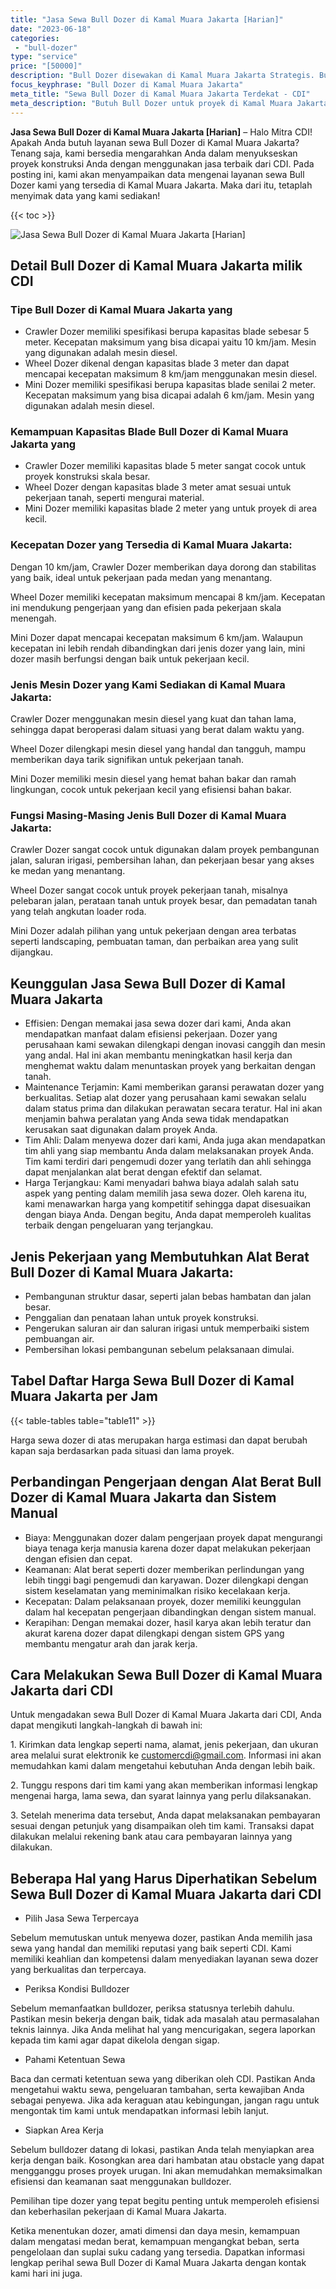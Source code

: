 ```yaml
---
title: "Jasa Sewa Bull Dozer di Kamal Muara Jakarta [Harian]"
date: "2023-06-18"
categories:
 - "bull-dozer"
type: "service"
price: "[50000]"
description: "Bull Dozer disewakan di Kamal Muara Jakarta Strategis. Bull Dozer ini menjadi solusi utama dalam proyek pembangunan sebagai peralatan konstruksi powerful dan efisien. Hubungi kami untuk informasi lebih detail."
focus_keyphrase: "Bull Dozer di Kamal Muara Jakarta"
meta_title: "Sewa Bull Dozer di Kamal Muara Jakarta Terdekat - CDI"
meta_description: "Butuh Bull Dozer untuk proyek di Kamal Muara Jakarta? Kami adalah solusi tepat dengan solusi optimal. Segera hubungi kami."
---
```


**Jasa Sewa Bull Dozer di Kamal Muara Jakarta [Harian]** – Halo Mitra CDI! Apakah Anda butuh layanan sewa Bull Dozer di Kamal Muara Jakarta? Tenang saja, kami bersedia mengarahkan Anda dalam menyukseskan proyek konstruksi Anda dengan menggunakan jasa terbaik dari CDI. Pada posting ini, kami akan menyampaikan data mengenai layanan sewa Bull Dozer kami yang tersedia di Kamal Muara Jakarta. Maka dari itu, tetaplah menyimak data yang kami sediakan!

{{< toc >}}

![Jasa Sewa Bull Dozer di Kamal Muara Jakarta [Harian]](/images/bull-dozer/bull-dozer-11.jpg)

## Detail Bull Dozer di Kamal Muara Jakarta milik CDI

### Tipe Bull Dozer di Kamal Muara Jakarta yang

*   Crawler Dozer memiliki spesifikasi berupa kapasitas blade sebesar 5 meter. Kecepatan maksimum yang bisa dicapai yaitu 10 km/jam. Mesin yang digunakan adalah mesin diesel.
*   Wheel Dozer dikenal dengan kapasitas blade 3 meter dan dapat mencapai kecepatan maksimum 8 km/jam menggunakan mesin diesel.
*   Mini Dozer memiliki spesifikasi berupa kapasitas blade senilai 2 meter. Kecepatan maksimum yang bisa dicapai adalah 6 km/jam. Mesin yang digunakan adalah mesin diesel.

### Kemampuan Kapasitas Blade Bull Dozer di Kamal Muara Jakarta yang

*   Crawler Dozer memiliki kapasitas blade 5 meter sangat cocok untuk proyek konstruksi skala besar.
*   Wheel Dozer dengan kapasitas blade 3 meter amat sesuai untuk pekerjaan tanah, seperti mengurai material.
*   Mini Dozer memiliki kapasitas blade 2 meter yang untuk proyek di area kecil.

### Kecepatan Dozer yang Tersedia di Kamal Muara Jakarta:

Dengan 10 km/jam, Crawler Dozer memberikan daya dorong dan stabilitas yang baik, ideal untuk pekerjaan pada medan yang menantang.

Wheel Dozer memiliki kecepatan maksimum mencapai 8 km/jam. Kecepatan ini mendukung pengerjaan yang dan efisien pada pekerjaan skala menengah.

Mini Dozer dapat mencapai kecepatan maksimum 6 km/jam. Walaupun kecepatan ini lebih rendah dibandingkan dari jenis dozer yang lain, mini dozer masih berfungsi dengan baik untuk pekerjaan kecil.

### Jenis Mesin Dozer yang Kami Sediakan di Kamal Muara Jakarta:

Crawler Dozer menggunakan mesin diesel yang kuat dan tahan lama, sehingga dapat beroperasi dalam situasi yang berat dalam waktu yang.

Wheel Dozer dilengkapi mesin diesel yang handal dan tangguh, mampu memberikan daya tarik signifikan untuk pekerjaan tanah.

Mini Dozer memiliki mesin diesel yang hemat bahan bakar dan ramah lingkungan, cocok untuk pekerjaan kecil yang efisiensi bahan bakar.

### Fungsi Masing-Masing Jenis Bull Dozer di Kamal Muara Jakarta:

Crawler Dozer sangat cocok untuk digunakan dalam proyek pembangunan jalan, saluran irigasi, pembersihan lahan, dan pekerjaan besar yang akses ke medan yang menantang.

Wheel Dozer sangat cocok untuk proyek pekerjaan tanah, misalnya pelebaran jalan, perataan tanah untuk proyek besar, dan pemadatan tanah yang telah angkutan loader roda.

Mini Dozer adalah pilihan yang untuk pekerjaan dengan area terbatas seperti landscaping, pembuatan taman, dan perbaikan area yang sulit dijangkau.

## Keunggulan Jasa Sewa Bull Dozer di Kamal Muara Jakarta

*   Effisien: Dengan memakai jasa sewa dozer dari kami, Anda akan mendapatkan manfaat dalam efisiensi pekerjaan. Dozer yang perusahaan kami sewakan dilengkapi dengan inovasi canggih dan mesin yang andal. Hal ini akan membantu meningkatkan hasil kerja dan menghemat waktu dalam menuntaskan proyek yang berkaitan dengan tanah.
*   Maintenance Terjamin: Kami memberikan garansi perawatan dozer yang berkualitas. Setiap alat dozer yang perusahaan kami sewakan selalu dalam status prima dan dilakukan perawatan secara teratur. Hal ini akan menjamin bahwa peralatan yang Anda sewa tidak mendapatkan kerusakan saat digunakan dalam proyek Anda.
*   Tim Ahli: Dalam menyewa dozer dari kami, Anda juga akan mendapatkan tim ahli yang siap membantu Anda dalam melaksanakan proyek Anda. Tim kami terdiri dari pengemudi dozer yang terlatih dan ahli sehingga dapat menjalankan alat berat dengan efektif dan selamat.
*   Harga Terjangkau: Kami menyadari bahwa biaya adalah salah satu aspek yang penting dalam memilih jasa sewa dozer. Oleh karena itu, kami menawarkan harga yang kompetitif sehingga dapat disesuaikan dengan biaya Anda. Dengan begitu, Anda dapat memperoleh kualitas terbaik dengan pengeluaran yang terjangkau.

## Jenis Pekerjaan yang Membutuhkan Alat Berat Bull Dozer di Kamal Muara Jakarta:

*   Pembangunan struktur dasar, seperti jalan bebas hambatan dan jalan besar.
*   Penggalian dan penataan lahan untuk proyek konstruksi.
*   Pengerukan saluran air dan saluran irigasi untuk memperbaiki sistem pembuangan air.
*   Pembersihan lokasi pembangunan sebelum pelaksanaan dimulai.

## Tabel Daftar Harga Sewa Bull Dozer di Kamal Muara Jakarta per Jam

{{< table-tables table="table11" >}}

Harga sewa dozer di atas merupakan harga estimasi dan dapat berubah kapan saja berdasarkan pada situasi dan lama proyek.

## Perbandingan Pengerjaan dengan Alat Berat Bull Dozer di Kamal Muara Jakarta dan Sistem Manual

*   Biaya: Menggunakan dozer dalam pengerjaan proyek dapat mengurangi biaya tenaga kerja manusia karena dozer dapat melakukan pekerjaan dengan efisien dan cepat.
*   Keamanan: Alat berat seperti dozer memberikan perlindungan yang lebih tinggi bagi pengemudi dan karyawan. Dozer dilengkapi dengan sistem keselamatan yang meminimalkan risiko kecelakaan kerja.
*   Kecepatan: Dalam pelaksanaan proyek, dozer memiliki keunggulan dalam hal kecepatan pengerjaan dibandingkan dengan sistem manual.
*   Kerapihan: Dengan memakai dozer, hasil karya akan lebih teratur dan akurat karena dozer dapat dilengkapi dengan sistem GPS yang membantu mengatur arah dan jarak kerja.

## Cara Melakukan Sewa Bull Dozer di Kamal Muara Jakarta dari CDI

Untuk mengadakan sewa Bull Dozer di Kamal Muara Jakarta dari CDI, Anda dapat mengikuti langkah-langkah di bawah ini:

1\.  Kirimkan data lengkap seperti nama, alamat, jenis pekerjaan, dan ukuran area melalui surat elektronik ke customercdi@gmail.com. Informasi ini akan memudahkan kami dalam mengetahui kebutuhan Anda dengan lebih baik.

2\.  Tunggu respons dari tim kami yang akan memberikan informasi lengkap mengenai harga, lama sewa, dan syarat lainnya yang perlu dilaksanakan.

3\.  Setelah menerima data tersebut, Anda dapat melaksanakan pembayaran sesuai dengan petunjuk yang disampaikan oleh tim kami. Transaksi dapat dilakukan melalui rekening bank atau cara pembayaran lainnya yang dilakukan.

## Beberapa Hal yang Harus Diperhatikan Sebelum Sewa Bull Dozer di Kamal Muara Jakarta dari CDI

*   Pilih Jasa Sewa Terpercaya

Sebelum memutuskan untuk menyewa dozer, pastikan Anda memilih jasa sewa yang handal dan memiliki reputasi yang baik seperti CDI. Kami memiliki keahlian dan kompetensi dalam menyediakan layanan sewa dozer yang berkualitas dan terpercaya.
*   Periksa Kondisi Bulldozer

Sebelum memanfaatkan bulldozer, periksa statusnya terlebih dahulu. Pastikan mesin bekerja dengan baik, tidak ada masalah atau permasalahan teknis lainnya. Jika Anda melihat hal yang mencurigakan, segera laporkan kepada tim kami agar dapat dikelola dengan sigap.
*   Pahami Ketentuan Sewa

Baca dan cermati ketentuan sewa yang diberikan oleh CDI. Pastikan Anda mengetahui waktu sewa, pengeluaran tambahan, serta kewajiban Anda sebagai penyewa. Jika ada keraguan atau kebingungan, jangan ragu untuk mengontak tim kami untuk mendapatkan informasi lebih lanjut.
*   Siapkan Area Kerja

Sebelum bulldozer datang di lokasi, pastikan Anda telah menyiapkan area kerja dengan baik. Kosongkan area dari hambatan atau obstacle yang dapat mengganggu proses proyek urugan. Ini akan memudahkan memaksimalkan efisiensi dan keamanan saat menggunakan bulldozer.

Pemilihan tipe dozer yang tepat begitu penting untuk memperoleh efisiensi dan keberhasilan pekerjaan di Kamal Muara Jakarta.

Ketika menentukan dozer, amati dimensi dan daya mesin, kemampuan dalam mengatasi medan berat, kemampuan mengangkat beban, serta pengelolaan dan suplai suku cadang yang tersedia. Dapatkan informasi lengkap perihal sewa Bull Dozer di Kamal Muara Jakarta dengan kontak kami hari ini juga.